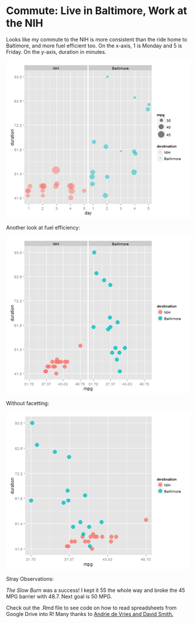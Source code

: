 Commute:  Live in Baltimore, Work at the NIH
========================================================

Looks like my commute to the NIH is more consistent than the ride home to Baltimore, and more fuel efficient too.  On the x-axis, 1 is Monday and 5 is Friday.  On the y-axis, duration in minutes.

![plot of chunk unnamed-chunk-1](figure/unnamed-chunk-1.png) 

Another look at fuel efficiency:


![plot of chunk unnamed-chunk-2](figure/unnamed-chunk-2.png) 

Without facetting:

![plot of chunk unnamed-chunk-3](figure/unnamed-chunk-3.png) 

Stray Observations:
 
 _The Slow Burn_ was a success!  I kept it 55 the whole way and broke the 45 MPG barrier with 48.7.  Next goal is 50 MPG.


Check out the .Rmd file to see code on how to read spreadsheets from Google Drive into R!  Many thanks to [Andrie de Vries and David Smith.](http://blog.revolutionanalytics.com/2014/06/reading-data-from-the-new-version-of-google-spreadsheets.html
)
